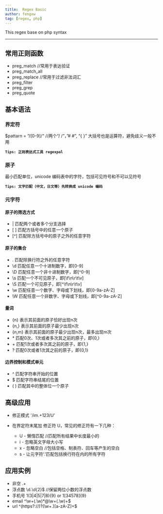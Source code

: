 ```yaml
---
title:  Regex Basic
author: fengxw
tag: [regex, php]
---
```


This regex base on php syntax

---

## 常用正则函数

- preg_match //常用于表达验证
- preg_match_all
- preg_replace //常用于过滤非法词汇
- preg_filter
- preg_grep
- preg_quote

## 基本语法

### 界定符
$pattarn = “/[0-9]/“ //两个“/ /”，”# #”, “{ }” 大括号也是运算符，避免歧义一般不用

**`Tips: 正则表达式工具 regexpal`**

### 原子
最小匹配单位，unicode 编码表中的字符，包括可见符号和不可以见符号

**`Tips: 文字匹配（中文，日文等）先转换成 unicode 编码`**

### 元字符

#### 原子的筛选方式
- | 匹配两个或者多个分支选择
- \[ ] 匹配方括号中的任意一个原子
- \[^] 匹配除方括号中的原子之外的任意字符

#### 原子的集合
- . 匹配除换行符之外的任意字符
- \d 匹配任意一个十进制数字，即[0-9]
- \D 匹配任意一个非十进制数字，即[^0-9]
- \s 匹配一个不可见原子，即[\f\n\r\t\v]
- \S 匹配一个可见原子，即[^\f\n\r\t\v]
- \w 匹配任意一个数字、字母或下划线，即[0-9a-zA-Z]
- \W 匹配任意一个非数字、字母或下划线，即[^0-9a-zA-Z]

#### 量词
- {n} 表示其前面的原子恰好出现n次
- {n,} 表示其前面的原子最少出现n次
- {n,m} 表示其前面的原子最少出现n次，最多出现m次
- \* 匹配0次、1次或者多次其之前的原子，即{0,}
- \+ 匹配1次或者多次其之前的原子，即{1,}
- ? 匹配0次或者1次其之前的原子，即{0,1}

#### 边界控制和模式单元
- ^ 匹配字符串开始的位置
- $ 匹配字符串结尾的位置
- ( ) 匹配其中的整体位一个原子

## 高级应用
- 修正模式 '/im.+123/U’
- 在界定符末尾加 修正符 U，常见的修正符有一下几种：

    - U - 懒惰匹配 //匹配所有结果中长度最小的
    - i - 忽略英文字母大小写
    - x - 忽略空白 //包括空格、制表符、回车等产生的空白
    - s - 让元字符‘.’匹配包括换行符在内的所有字符

## 应用实例
- 非空 .+
- 浮点数 \d.\d{2}$ //保留两位小数的浮点数
- 手机号 1(3|4|5|7|8){9} or 1[34578]{9}
- email ^\w+(.\w)*@\w+(.\w)+$
- url ^(https?://)?(\w+.)[a-zA-Z]+$

